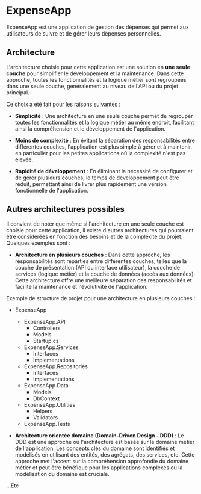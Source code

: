# ExpenseApp

ExpenseApp est une application de gestion des dépenses qui permet aux utilisateurs de suivre et de gérer leurs dépenses personnelles.

## Architecture

L'architecture choisie pour cette application est une solution en **une seule couche** pour simplifier le développement et la maintenance. Dans cette approche, toutes les fonctionnalités et la logique métier sont regroupées dans une seule couche, généralement au niveau de l'API ou du projet principal.

Ce choix a été fait pour les raisons suivantes :

- **Simplicité** : Une architecture en une seule couche permet de regrouper toutes les fonctionnalités et la logique métier au même endroit, facilitant ainsi la compréhension et le développement de l'application.

- **Moins de complexité** : En évitant la séparation des responsabilités entre différentes couches, l'application est plus simple à gérer et à maintenir, en particulier pour les petites applications où la complexité n'est pas élevée.

- **Rapidité de développement** : En éliminant la nécessité de configurer et de gérer plusieurs couches, le temps de développement peut être réduit, permettant ainsi de livrer plus rapidement une version fonctionnelle de l'application.

## Autres architectures possibles

Il convient de noter que même si l'architecture en une seule couche est choisie pour cette application, il existe d'autres architectures qui pourraient être considérées en fonction des besoins et de la complexité du projet. Quelques exemples sont :

- **Architecture en plusieurs couches** : Dans cette approche, les responsabilités sont réparties entre différentes couches, telles que la couche de présentation (API ou interface utilisateur), la couche de services (logique métier) et la couche de données (accès aux données). Cette architecture offre une meilleure séparation des responsabilités et facilite la maintenance et l'évolutivité de l'application.

Exemple de structure de projet pour une architecture en plusieurs couches :

- ExpenseApp

  - ExpenseApp.API
    - Controllers
    - Models
    - Startup.cs
  - ExpenseApp.Services
    - Interfaces
    - Implementations
  - ExpenseApp.Repositories
    - Interfaces
    - Implementations
  - ExpenseApp.Data
    - Models
    - DbContext
  - ExpenseApp.Utilities
    - Helpers
    - Validators
  - ExpenseApp.Tests

- **Architecture orientée domaine (Domain-Driven Design - DDD)** : Le DDD est une approche où l'architecture est basée sur le domaine métier de l'application. Les concepts clés du domaine sont identifiés et modélisés en utilisant des entités, des agrégats, des services, etc. Cette approche met l'accent sur la compréhension approfondie du domaine métier et peut être bénéfique pour les applications complexes où la modélisation du domaine est cruciale.

...Etc
